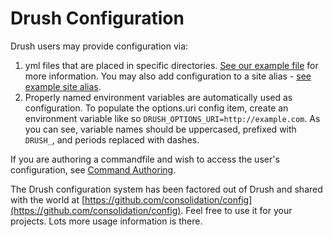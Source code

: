 Drush Configuration
===================

Drush users may provide configuration via: 

1. yml files that are placed in specific directories. [See our example file](https://raw.githubusercontent.com/drush-ops/drush/master/examples/example.drush.yml) for more information. You may also add configuration to a site alias - [see example site alias](https://raw.githubusercontent.com/drush-ops/drush/master/examples/example.site.yml).
1. Properly named environment variables are automatically used as configuration. To populate the options.uri config item, create an environment variable like so `DRUSH_OPTIONS_URI=http://example.com`. As you can see, variable names should be uppercased, prefixed with `DRUSH_`, and periods replaced with dashes. 

If you are authoring a commandfile and wish to access the user's configuration, see [Command Authoring](commands.md).

The Drush configuration system has been factored out of Drush and shared with the world at [https://github.com/consolidation/config](https://github.com/consolidation/config). Feel free to use it for your projects. Lots more usage information is there.
